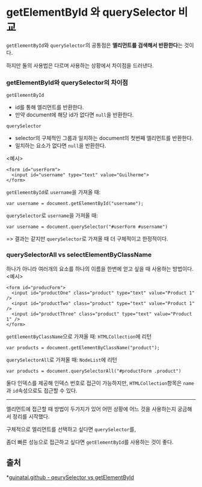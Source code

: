 # getElementById 와 querySelector 비교
`getElementById`와 `querySelector`의 공통점은 **엘리먼트를 검색해서 반환한다**는 것이다.

하지만 둘의 사용법은 다르며 사용하는 상황에서 차이점을 드러낸다.

### getElementById와 querySelector의 차이점
`getElementById`

* id를 통해 엘리먼트를 반환한다.
* 만약 document에 해당 id가 없다면 `null`을 반환한다.

`querySelector`

* selector의 구체적인 그룹과 일치하는 document의 첫번째 엘리먼트를 반환한다.
* 일치하는 요소가 없다면 `null`을 반환한다.

<예시>
```
<form id="userForm">
  <input id="username" type="text" value="Guilherme">
</form>
```
`getElementById`로 `username`을 가져올 때:
```
var username = document.getElementById("username");
```
`querySelector`로 `username`을 가져올 때:
```
var username = document.querySelector("#userForm #username")
```
=> 결과는 같지만 `querySelector`로 가져올 때 더 구체적이고 한정적이다.

### querySelectorAll vs selectElementByClassName
하나가 아니라 여러개의 요소를 하나의 이름을 한번에 얻고 싶을 때 사용하는 방법이다.
<예시>
```
<form id="producForm">
  <input id="productOne" class="product" type="text" value="Product 1" />
  <input id="productTwo" class="product" type="text" value="Product 1" />
  <input id="productThree" class="product" type="text" value="Product 1" />
</form>
```
`getElementByClassName`으로 가져올 때: `HTMLCollection`에 리턴
```
var products = document.getElementByClassName("product");
```
`querySelectorAll`로 가져올 때: `NodeList`에 리턴
```
var products = document.querySelectorAll("#productForm .product")
```
둘다 인덱스를 제공해 인덱스 번호로 접근이 가능하지만,
`HTMLCollection`항목은 `name`과 `id`속성으로도 접근할 수 있다.

---
엘리먼트에 접근할 때 방법이 두가지가 있어 어떤 상황에 어느 것을 사용하는지 궁금해서 정리를 시작했다.

구체적으로 엘리먼트를 선택하고 싶다면 `querySelector`를,


좀더 빠른 성능으로 접근하고 싶다면 `getElementById`를 사용하는 것이 좋다.


## 출처
*[guinatal.github - qeurySelector vs getElementById](https://guinatal.github.io/queryselector-vs-getelementbyid/)